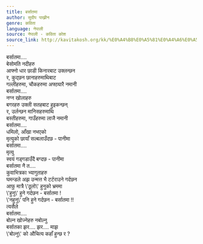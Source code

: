 ```yaml
---
title: बर्सातमा
author: सुदीप पाख्रीन
genre: कविता
language: नेपाली
source: नेपाली - कविता कोश
source_link: http://kavitakosh.org/kk/%E0%A4%B8%E0%A5%81%E0%A4%A6%E0%A5%80%E0%A4%AA_%E0%A4%AA%E0%A4%BE%E0%A4%96%E0%A5%8D%E0%A4%B0%E0%A5%80%E0%A4%A8
---
```


बर्सातमा....  
बेसोमति नदीहरु  
आफ्नो धार छाडी किनारबाट उक्लन्छन  
र, कुद्छन छानाहरुमाथिबाट  
गल्लीहरुमा, चौकहरुमा अफ्ठ्यारै नमानी  
बर्सातमा....  
नग्न खोलाहरु  
बगरहरु उक्ली सतहबाट हुइकन्छन्  
र, उर्लन्छन मानिसहरुमाथि  
बस्तीहरुमा, गाउँहरुमा लाजै नमानी  
बर्सातमा....  
धमिलो, आँखा नभएको  
मृत्‍युको छायाँ सल्बलाउँदछ - पानीमा  
बर्सातमा....  
मृत्‍यु  
स्वयं गड्गडाउँदै बग्दछ - पानीमा  
बर्सातमा नै त....  
कुवाभित्रका भ्यागुताहरु  
घमन्डले अझ उन्मत्त भै टर्टराउने गर्दछन  
आफु मात्रै \\'ठूलो\\' हुनुको भ्रममा  
\\'हुनु\\' हुने गर्दछन - बर्सातमा !  
\\'नहुनु\\' पनि हुने गर्दछन - बर्सातमा !!  
त्यसैले  
बर्सातमा....  
बोल्न खोज्नेहरु नबोल्नु  
बर्सातका झर.... झर.... माझ  
\\'बोल्नु\\' को औचित्य कहाँ हुन्छ र ?
